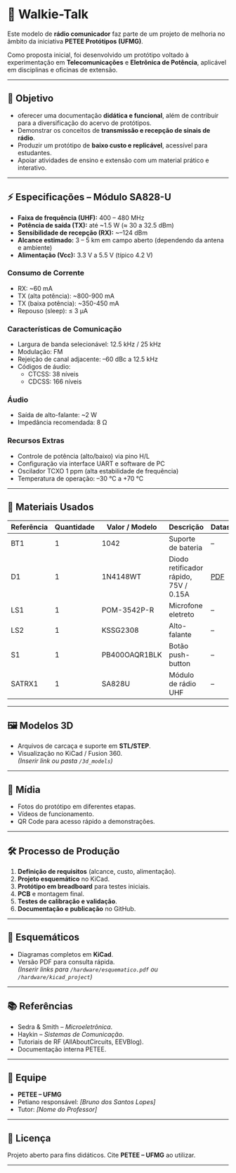 # 📡 Walkie-Talk
Este modelo de **rádio comunicador** faz parte de um projeto de melhoria no âmbito da iniciativa **PETEE Protótipos (UFMG)**.  

Como proposta inicial, foi desenvolvido um protótipo voltado à experimentação em **Telecomunicações** e **Eletrônica de Potência**, aplicável em disciplinas e oficinas de extensão.  

---

## 📌 Objetivo 
- oferecer uma documentação **didática e funcional**, além de contribuir para a diversificação do acervo de protótipos.  
- Demonstrar os conceitos de **transmissão e recepção de sinais de rádio**.  
- Produzir um protótipo de **baixo custo e replicável**, acessível para estudantes.  
- Apoiar atividades de ensino e extensão com um material prático e interativo.  

---

## ⚡ Especificações – Módulo SA828-U

- **Faixa de frequência (UHF):** 400 – 480 MHz  
- **Potência de saída (TX):** até ~1.5 W (≈ 30 a 32.5 dBm)  
- **Sensibilidade de recepção (RX):** ~–124 dBm  
- **Alcance estimado:** 3 – 5 km em campo aberto (dependendo da antena e ambiente)  
- **Alimentação (Vcc):** 3.3 V a 5.5 V (típico 4.2 V)  

### Consumo de Corrente
- RX: ~60 mA  
- TX (alta potência): ~800-900 mA  
- TX (baixa potência): ~350-450 mA  
- Repouso (sleep): ≤ 3 µA  

### Características de Comunicação
- Largura de banda selecionável: 12.5 kHz / 25 kHz  
- Modulação: FM  
- Rejeição de canal adjacente: –60 dBc a 12.5 kHz  
- Códigos de áudio:  
  - CTCSS: 38 níveis  
  - CDCSS: 166 níveis  

### Áudio
- Saída de alto-falante: ~2 W  
- Impedância recomendada: 8 Ω  

### Recursos Extras
- Controle de potência (alto/baixo) via pino H/L  
- Configuração via interface UART e software de PC  
- Oscilador TCXO 1 ppm (alta estabilidade de frequência)  
- Temperatura de operação: –30 °C a +70 °C  


---

## 🧰 Materiais Usados
| Referência | Quantidade | Valor / Modelo | Descrição                             | Datasheet                                                   |
| ---------- | ---------- | -------------- | ------------------------------------- | ----------------------------------------------------------- |
| BT1        | 1          | 1042           | Suporte de bateria                    | –                                                           |
| D1         | 1          | 1N4148WT       | Diodo retificador rápido, 75V / 0.15A | [PDF](https://www.diodes.com/assets/Datasheets/ds30396.pdf) |
| LS1        | 1          | POM-3542P-R    | Microfone eletreto                    | –                                                           |
| LS2        | 1          | KSSG2308       | Alto-falante                          | –                                                           |
| S1         | 1          | PB400OAQR1BLK  | Botão push-button                     | –                                                           |
| SATRX1     | 1          | SA828U         | Módulo de rádio UHF                   | –                                                           |

---

## 🖼️ Modelos 3D
- Arquivos de carcaça e suporte em **STL/STEP**.  
- Visualização no KiCad / Fusion 360.  
*(Inserir link ou pasta `/3d_models`)*  

---

## 🎥 Mídia
- Fotos do protótipo em diferentes etapas.  
- Vídeos de funcionamento.  
- QR Code para acesso rápido a demonstrações.  

---

## 🛠️ Processo de Produção
1. **Definição de requisitos** (alcance, custo, alimentação).  
2. **Projeto esquemático** no KiCad.  
3. **Protótipo em breadboard** para testes iniciais.  
4. **PCB** e montagem final.  
5. **Testes de calibração e validação**.  
6. **Documentação e publicação** no GitHub.  

---

## 📐 Esquemáticos
- Diagramas completos em **KiCad**.  
- Versão PDF para consulta rápida.  
*(Inserir links para `/hardware/esquematico.pdf` ou `/hardware/kicad_project`)*  

---

## 📚 Referências
- Sedra & Smith – *Microeletrônica*.  
- Haykin – *Sistemas de Comunicação*.  
- Tutoriais de RF (AllAboutCircuits, EEVBlog).  
- Documentação interna PETEE.  

---

## 👥 Equipe
- **PETEE – UFMG**  
- Petiano responsável: *[Bruno dos Santos Lopes]*  
- Tutor: *[Nome do Professor]*  

---

## 📢 Licença
Projeto aberto para fins didáticos. Cite **PETEE – UFMG** ao utilizar.  

---
